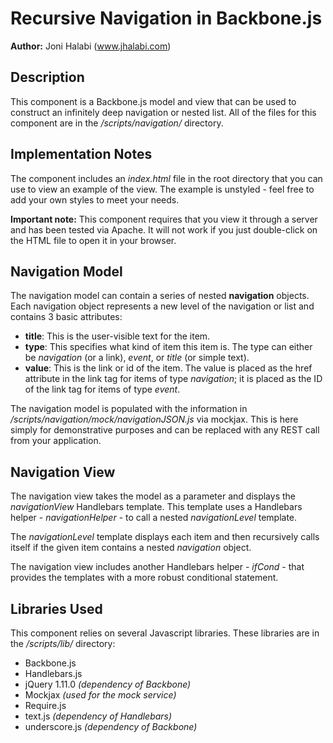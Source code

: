 Recursive Navigation in Backbone.js
=========================

__Author:__ Joni Halabi (www.jhalabi.com)

Description
-----------

This component is a Backbone.js model and view that can be used to construct an infinitely deep navigation or nested list.  All of the files for this component are in the */scripts/navigation/* directory.

Implementation Notes
-----------

The component includes an *index.html* file in the root directory that you can use to view an example of the view.  The example is unstyled - feel free to add your own styles to meet your needs.

**Important note:** This component requires that you view it through a server and has been tested via Apache.  It will not work if you just double-click on the HTML file to open it in your browser.

Navigation Model
-----------

The navigation model can contain a series of nested **navigation** objects.  Each navigation object represents a new level of the navigation or list and contains 3 basic attributes:

* **title**: This is the user-visible text for the item.
* **type**: This specifies what kind of item this item is. The type can either be *navigation* (or a link), *event*, or *title* (or simple text).
* **value**: This is the link or id of the item.  The value is placed as the href attribute in the link tag for items of type *navigation*; it is placed as the ID of the link tag for items of type *event*.

The navigation model is populated with the information in */scripts/navigation/mock/navigationJSON.js* via mockjax.  This is here simply for demonstrative purposes and can be replaced with any REST call from your application.

Navigation View
-----------

The navigation view takes the model as a parameter and displays the *navigationView* Handlebars template.  This template uses a Handlebars helper - *navigationHelper* - to call a nested *navigationLevel* template.  

The *navigationLevel* template displays each item and then recursively calls itself if the given item contains a nested *navigation* object.

The navigation view includes another Handlebars helper - *ifCond* - that provides the templates with a more robust conditional statement.

Libraries Used
-----------

This component relies on several Javascript libraries.  These libraries are in the */scripts/lib/* directory:

* Backbone.js
* Handlebars.js
* jQuery 1.11.0 *(dependency of Backbone)*
* Mockjax *(used for the mock service)*
* Require.js
* text.js *(dependency of Handlebars)*
* underscore.js *(dependency of Backbone)*